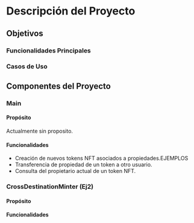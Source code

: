 # Descripción del Proyecto

## Objetivos

### Funcionalidades Principales

### Casos de Uso

## Componentes del Proyecto

### Main

#### Propósito

Actualmente sin proposito.

#### Funcionalidades

- Creación de nuevos tokens NFT asociados a propiedades.EJEMPLOS
- Transferencia de propiedad de un token a otro usuario.
- Consulta del propietario actual de un token NFT.

### CrossDestinationMinter (Ej2)

#### Propósito

#### Funcionalidades
